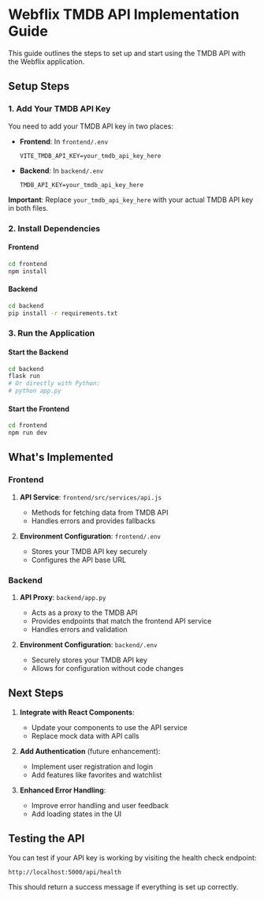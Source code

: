 # Webflix TMDB API Implementation Guide

This guide outlines the steps to set up and start using the TMDB API with the Webflix application.

## Setup Steps

### 1. Add Your TMDB API Key

You need to add your TMDB API key in two places:

- **Frontend**: In `frontend/.env`

  ```
  VITE_TMDB_API_KEY=your_tmdb_api_key_here
  ```

- **Backend**: In `backend/.env`
  ```
  TMDB_API_KEY=your_tmdb_api_key_here
  ```

**Important**: Replace `your_tmdb_api_key_here` with your actual TMDB API key in both files.

### 2. Install Dependencies

#### Frontend

```bash
cd frontend
npm install
```

#### Backend

```bash
cd backend
pip install -r requirements.txt
```

### 3. Run the Application

#### Start the Backend

```bash
cd backend
flask run
# Or directly with Python:
# python app.py
```

#### Start the Frontend

```bash
cd frontend
npm run dev
```

## What's Implemented

### Frontend

1. **API Service**: `frontend/src/services/api.js`

   - Methods for fetching data from TMDB API
   - Handles errors and provides fallbacks

2. **Environment Configuration**: `frontend/.env`
   - Stores your TMDB API key securely
   - Configures the API base URL

### Backend

1. **API Proxy**: `backend/app.py`

   - Acts as a proxy to the TMDB API
   - Provides endpoints that match the frontend API service
   - Handles errors and validation

2. **Environment Configuration**: `backend/.env`
   - Securely stores your TMDB API key
   - Allows for configuration without code changes

## Next Steps

1. **Integrate with React Components**:
   - Update your components to use the API service
   - Replace mock data with API calls
2. **Add Authentication** (future enhancement):

   - Implement user registration and login
   - Add features like favorites and watchlist

3. **Enhanced Error Handling**:
   - Improve error handling and user feedback
   - Add loading states in the UI

## Testing the API

You can test if your API key is working by visiting the health check endpoint:

```
http://localhost:5000/api/health
```

This should return a success message if everything is set up correctly.
